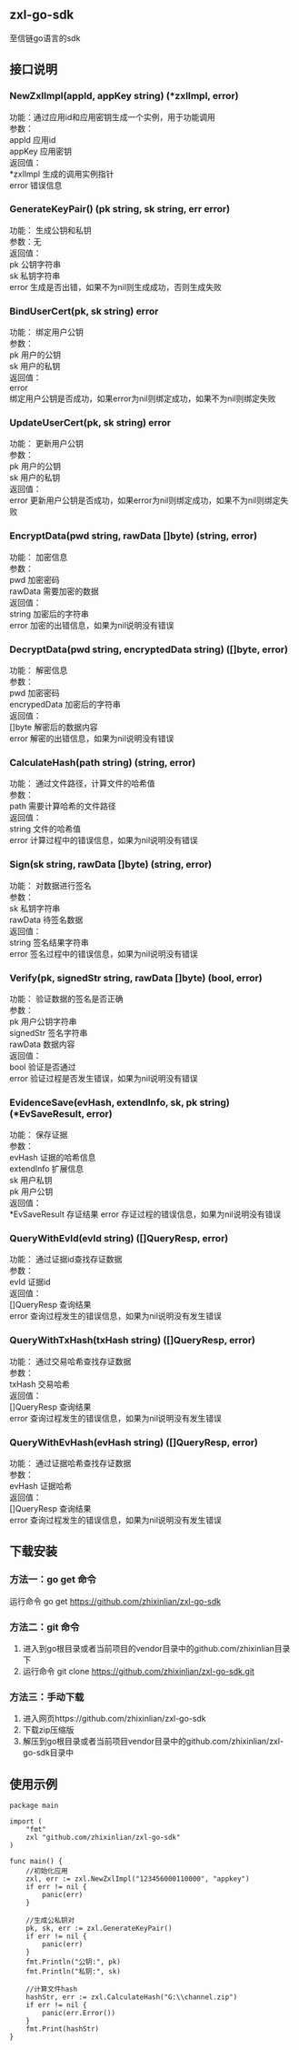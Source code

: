 ## zxl-go-sdk
至信链go语言的sdk

## 接口说明
### NewZxlImpl(appId, appKey string) (*zxlImpl, error)
功能：通过应用id和应用密钥生成一个实例，用于功能调用  
参数：  
appId 应用id  
appKey 应用密钥  
返回值：  
*zxlImpl 生成的调用实例指针  
error 错误信息  

### GenerateKeyPair() (pk string, sk string, err error)  
功能： 生成公钥和私钥  
参数：无  
返回值：  
pk 公钥字符串  
sk 私钥字符串  
error 生成是否出错，如果不为nil则生成成功，否则生成失败  

### BindUserCert(pk, sk string) error  
功能： 绑定用户公钥  
参数：  
pk 用户的公钥  
sk 用户的私钥  
返回值：  
error  
绑定用户公钥是否成功，如果error为nil则绑定成功，如果不为nil则绑定失败  

### UpdateUserCert(pk, sk string) error 
功能： 更新用户公钥  
参数：  
pk 用户的公钥  
sk 用户的私钥  
返回值：  
error 更新用户公钥是否成功，如果error为nil则绑定成功，如果不为nil则绑定失败  

### EncryptData(pwd string, rawData []byte) (string, error)  
功能： 加密信息    
参数：  
pwd 加密密码  
rawData 需要加密的数据  
返回值：  
string 加密后的字符串  
error 加密的出错信息，如果为nil说明没有错误    

### DecryptData(pwd string, encryptedData string) ([]byte, error)  
功能： 解密信息  
参数：  
pwd 加密密码  
encrypedData 加密后的字符串  
返回值：  
[]byte 解密后的数据内容  
error 解密的出错信息，如果为nil说明没有错误  

### CalculateHash(path string) (string, error)
功能： 通过文件路径，计算文件的哈希值  
参数：  
path 需要计算哈希的文件路径  
返回值：  
string 文件的哈希值  
error 计算过程中的错误信息，如果为nil说明没有错误  

### Sign(sk string, rawData []byte) (string, error)  
功能： 对数据进行签名  
参数：  
sk 私钥字符串  
rawData 待签名数据  
返回值：  
string 签名结果字符串  
error 签名过程中的错误信息，如果为nil说明没有错误  

### Verify(pk, signedStr string, rawData []byte) (bool, error)  
功能： 验证数据的签名是否正确  
参数：  
pk 用户公钥字符串  
signedStr 签名字符串  
rawData 数据内容  
返回值：  
bool 验证是否通过  
error 验证过程是否发生错误，如果为nil说明没有错误  

### EvidenceSave(evHash, extendInfo, sk, pk string) (*EvSaveResult, error)  
功能： 保存证据  
参数：   
evHash 证据的哈希信息  
extendInfo 扩展信息  
sk 用户私钥  
pk 用户公钥  
返回值：  
*EvSaveResult 存证结果
error 存证过程的错误信息，如果为nil说明没有错误 

### QueryWithEvId(evId string) ([]QueryResp, error)  
功能： 通过证据id查找存证数据  
参数：  
evId 证据id  
返回值：  
[]QueryResp 查询结果  
error 查询过程发生的错误信息，如果为nil说明没有发生错误  

### QueryWithTxHash(txHash string) ([]QueryResp, error)  
功能： 通过交易哈希查找存证数据  
参数：  
txHash 交易哈希  
返回值：  
[]QueryResp 查询结果  
error 查询过程发生的错误信息，如果为nil说明没有发生错误  

### QueryWithEvHash(evHash string) ([]QueryResp, error)  
功能： 通过证据哈希查找存证数据  
参数：  
evHash 证据哈希  
返回值：  
[]QueryResp 查询结果  
error 查询过程发生的错误信息，如果为nil说明没有发生错误  

## 下载安装  
### 方法一：go get 命令  
运行命令 go get https://github.com/zhixinlian/zxl-go-sdk  

### 方法二：git 命令  
1. 进入到go根目录或者当前项目的vendor目录中的github.com/zhixinlian目录下  
2. 运行命令 git clone https://github.com/zhixinlian/zxl-go-sdk.git  

### 方法三：手动下载
1. 进入网页https://github.com/zhixinlian/zxl-go-sdk  
2. 下载zip压缩版  
3. 解压到go根目录或者当前项目vendor目录中的github.com/zhixinlian/zxl-go-sdk目录中  

## 使用示例
```
package main

import (
	"fmt"
	zxl "github.com/zhixinlian/zxl-go-sdk"
)

func main() {
	//初始化应用
	zxl, err := zxl.NewZxlImpl("123456000110000", "appkey")
	if err != nil {
		panic(err)
	}

	//生成公私钥对
	pk, sk, err := zxl.GenerateKeyPair()
	if err != nil {
		panic(err)
	}
	fmt.Println("公钥:", pk)
	fmt.Println("私钥:", sk)

	//计算文件hash
	hashStr, err := zxl.CalculateHash("G:\\channel.zip")
	if err != nil {
		panic(err.Error())
	}
	fmt.Print(hashStr)
}

```

